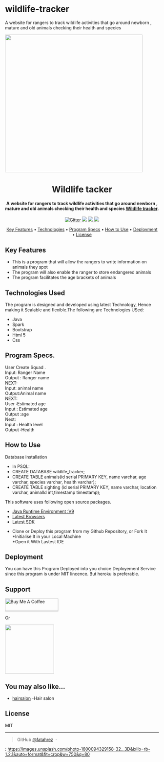 # wildlife-tracker
A website for rangers to track wildlife activities that go around newborn , mature and old animals checking their health and species

<img src=": https://images.unsplash.com/photo-1600094329158-32…3D&ixlib=rb-1.2.1&auto=format&fit=crop&w=750&q=80" length = 500, width = "450">
<h1 align="center">
  Wildlife tacker
</h1>

<h4 align="center">A website for rangers to track wildlife activities that go around newborn , mature and old animals checking their health and species <a href="#" target="_blank">Wildlife tracker</a>.</h4>

<p align="center">
  <a href="#">
    <img src="https://badge.fury.io/js/electron-markdownify.svg"
         alt="Gitter">
  </a>
  <a href="#"><img src="https://badges.gitter.im/amitmerchant1990/electron-markdownify.svg"></a>
  <a href="#">
      <img src="https://img.shields.io/badge/SayThanks.io-%E2%98%BC-1EAEDB.svg">
  </a>
  <a href="#">
    <img src="https://img.shields.io/badge/$-donate-ff69b4.svg?maxAge=2592000&amp;style=flat">
  </a>
</p>

<p align="center">
  <a href="#key-features">Key Features</a> •
  <a href="#Technologies Used">Technologies</a> •
  <a href="#Program Specs.">Program Specs</a> •
  <a href="#How to Use">How to Use</a> •
  <a href="#Deployment">Deployment</a> •
  <a href="#license">License</a>
</p>



## Key Features

* This is a program that will allow the rangers to write information on animals they spot<br>
* The program will also enable the ranger to store endangered animals<br>
* The program facilitates the age brackets of animals<br>

## Technologies Used

The program is designed and developed using latest Technology, Hence making it Scalable and flexible.The following are Technologies USed:<br>
* Java<br>
* Spark<br>
* Bootstrap<br>
* Html 5<br>
* Css


## Program Specs.

 User Create Squad .<br>
    Input: Ranger Name<br>
    Output : Ranger name<br>
    NEXT:<br>
    Input: animal name<br>
    Output:Animal name<br>
    NEXT: <br>
    User :Estimated age <br>
    Input : Estimated age<br>
    Output :age<br>
    Next:<br>
    Input : Health level<br>
    Output :Health<br>

## How to Use
Database installation
* In PSQL:
* CREATE DATABASE wildlife_tracker;
* CREATE TABLE animals(id serial PRIMARY KEY, name varchar, age varchar, species varchar, health varchar);
* CREATE TABLE sighting (id serial PRIMARY KEY, name varchar, location varchar, animalId int,timestamp timestamp);

This software uses following open source packages.

- [Java Runtime Environment :V9](#)
- [Latest Browsers](#)
- [Latest SDK](#)<br>
* Clone or Deploy this program from my Github Repository, or Fork It<br>
*Initialise It in your Local Machine<br>
*Open it With Lastest IDE

## Deployment

You can have this Program Deployed into you choice Deployement Service since this program is under MIT lincence. But heroku is preferable.

## Support

<a href="#" target="_blank"><img src="https://www.buymeacoffee.com/assets/img/custom_images/purple_img.png" alt="Buy Me A Coffee" style="height: 41px !important;width: 174px !important;box-shadow: 0px 3px 2px 0px rgba(190, 190, 190, 0.5) !important;-webkit-box-shadow: 0px 3px 2px 0px rgba(190, 190, 190, 0.5) !important;" ></a>

<p>Or</p>

<a href="#">
	<img src="https://c5.patreon.com/external/logo/become_a_patron_button@2x.png" width="160">
</a>

## You may also like...

- [hairsalon](github.com/fatahrez/hairsalon) -Hair salon

## License

MIT

---


> GitHub [@fatahrez](https://github.com/fatahrez) &nbsp;&middot;&nbsp;

































































































: https://images.unsplash.com/photo-1600094329158-32…3D&ixlib=rb-1.2.1&auto=format&fit=crop&w=750&q=80
